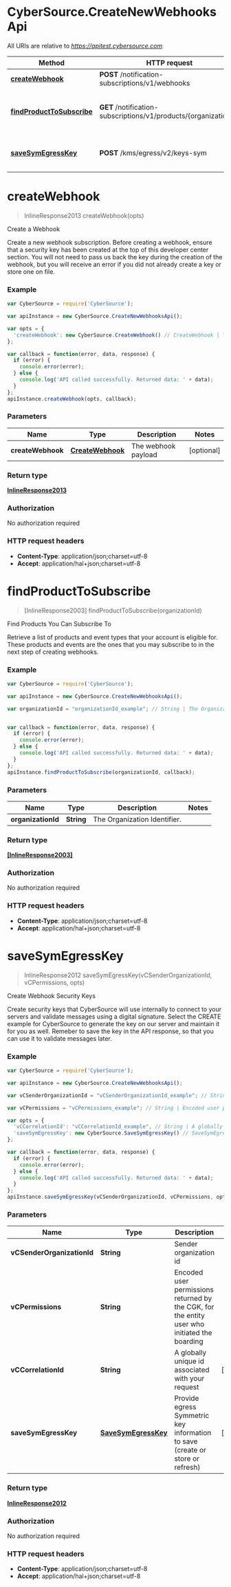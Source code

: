 # CyberSource.CreateNewWebhooksApi

All URIs are relative to *https://apitest.cybersource.com*

Method | HTTP request | Description
------------- | ------------- | -------------
[**createWebhook**](CreateNewWebhooksApi.md#createWebhook) | **POST** /notification-subscriptions/v1/webhooks | Create a Webhook
[**findProductToSubscribe**](CreateNewWebhooksApi.md#findProductToSubscribe) | **GET** /notification-subscriptions/v1/products/{organizationId} | Find Products You Can Subscribe To
[**saveSymEgressKey**](CreateNewWebhooksApi.md#saveSymEgressKey) | **POST** /kms/egress/v2/keys-sym | Create Webhook Security Keys


<a name="createWebhook"></a>
# **createWebhook**
> InlineResponse2013 createWebhook(opts)

Create a Webhook

Create a new webhook subscription. Before creating a webhook, ensure that a security key has been created at the top of this developer center section. You will not need to pass us back the key during the creation of the webhook, but you will receive an error if you did not already create a key or store one on file. 

### Example
```javascript
var CyberSource = require('CyberSource');

var apiInstance = new CyberSource.CreateNewWebhooksApi();

var opts = { 
  'createWebhook': new CyberSource.CreateWebhook() // CreateWebhook | The webhook payload
};

var callback = function(error, data, response) {
  if (error) {
    console.error(error);
  } else {
    console.log('API called successfully. Returned data: ' + data);
  }
};
apiInstance.createWebhook(opts, callback);
```

### Parameters

Name | Type | Description  | Notes
------------- | ------------- | ------------- | -------------
 **createWebhook** | [**CreateWebhook**](CreateWebhook.md)| The webhook payload | [optional] 

### Return type

[**InlineResponse2013**](InlineResponse2013.md)

### Authorization

No authorization required

### HTTP request headers

 - **Content-Type**: application/json;charset=utf-8
 - **Accept**: application/hal+json;charset=utf-8

<a name="findProductToSubscribe"></a>
# **findProductToSubscribe**
> [InlineResponse2003] findProductToSubscribe(organizationId)

Find Products You Can Subscribe To

Retrieve a list of products and event types that your account is eligible for. These products and events are the ones that you may subscribe to in the next step of creating webhooks.

### Example
```javascript
var CyberSource = require('CyberSource');

var apiInstance = new CyberSource.CreateNewWebhooksApi();

var organizationId = "organizationId_example"; // String | The Organization Identifier.


var callback = function(error, data, response) {
  if (error) {
    console.error(error);
  } else {
    console.log('API called successfully. Returned data: ' + data);
  }
};
apiInstance.findProductToSubscribe(organizationId, callback);
```

### Parameters

Name | Type | Description  | Notes
------------- | ------------- | ------------- | -------------
 **organizationId** | **String**| The Organization Identifier. | 

### Return type

[**[InlineResponse2003]**](InlineResponse2003.md)

### Authorization

No authorization required

### HTTP request headers

 - **Content-Type**: application/json;charset=utf-8
 - **Accept**: application/hal+json;charset=utf-8

<a name="saveSymEgressKey"></a>
# **saveSymEgressKey**
> InlineResponse2012 saveSymEgressKey(vCSenderOrganizationId, vCPermissions, opts)

Create Webhook Security Keys

Create security keys that CyberSource will use internally to connect to your servers and validate messages using a digital signature.  Select the CREATE example for CyberSource to generate the key on our server and maintain it for you as well. Remeber to save the key in the API response, so that you can use it to validate messages later. 

### Example
```javascript
var CyberSource = require('CyberSource');

var apiInstance = new CyberSource.CreateNewWebhooksApi();

var vCSenderOrganizationId = "vCSenderOrganizationId_example"; // String | Sender organization id

var vCPermissions = "vCPermissions_example"; // String | Encoded user permissions returned by the CGK, for the entity user who initiated the boarding

var opts = { 
  'vCCorrelationId': "vCCorrelationId_example", // String | A globally unique id associated with your request
  'saveSymEgressKey': new CyberSource.SaveSymEgressKey() // SaveSymEgressKey | Provide egress Symmetric key information to save (create or store or refresh)
};

var callback = function(error, data, response) {
  if (error) {
    console.error(error);
  } else {
    console.log('API called successfully. Returned data: ' + data);
  }
};
apiInstance.saveSymEgressKey(vCSenderOrganizationId, vCPermissions, opts, callback);
```

### Parameters

Name | Type | Description  | Notes
------------- | ------------- | ------------- | -------------
 **vCSenderOrganizationId** | **String**| Sender organization id | 
 **vCPermissions** | **String**| Encoded user permissions returned by the CGK, for the entity user who initiated the boarding | 
 **vCCorrelationId** | **String**| A globally unique id associated with your request | [optional] 
 **saveSymEgressKey** | [**SaveSymEgressKey**](SaveSymEgressKey.md)| Provide egress Symmetric key information to save (create or store or refresh) | [optional] 

### Return type

[**InlineResponse2012**](InlineResponse2012.md)

### Authorization

No authorization required

### HTTP request headers

 - **Content-Type**: application/json;charset=utf-8
 - **Accept**: application/hal+json;charset=utf-8


